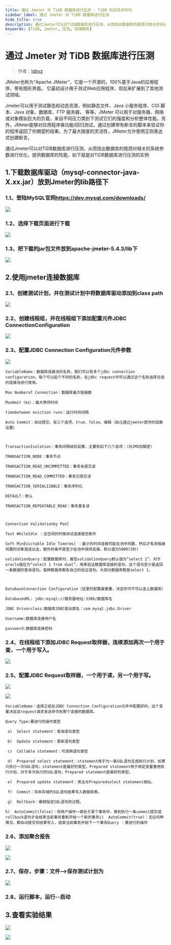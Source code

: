 ```yaml
---
title: 通过 Jmeter 对 TiDB 数据库进行压测 - TiDB 社区技术月刊
sidebar_label: 通过 Jmeter 对 TiDB 数据库进行压测
hide_title: true
description: 通过Jmeter可以对TiDB数据库进行压测，从而找出数据库的瓶颈对相关的系统参数进行优化，提供数据库的性能，本文将分析对TiDB数据库进行压测的实例。
keywords: [TiDB, Jmeter, 压测, 存储服务]
---
```


# 通过 Jmeter 对 TiDB 数据库进行压测

> 作者：[lqbyz](https://tidb.net/u/lqbyz/answer)

JMeter也称为“Apache JMeter”，它是一个开源的，100%基于Java的应用程序，带有图形界面。 它最初设计用于测试Web应用程序，但后来扩展到了其他测试领域。

Jmeter可以用于测试静态和动态资源，例如静态文件、Java 小服务程序、CGI 脚本、Java 对象、数据库、FTP 服务器， 等等。JMeter 可以用于对服务器、网络或对象模拟巨大的负载，来自不同压力类别下测试它们的强度和分析整体性能。另外，JMeter能够对应用程序做功能/回归测试，通过创建带有断言的脚本来验证你的程序返回了你期望的结果。为了最大限度的灵活性，JMeter允许使用正则表达式创建断言。

通过Jmeter可以对TiDB数据库进行压测，从而找出数据库的瓶颈对相关的系统参数进行优化，提供数据库的性能，如下就是对TiDB数据库进行压测的实例

## 1.下载数据库驱动（mysql-connector-java-X.xx.jar）放到Jmeter的lib路径下

### 1.1、登陆MySQL官网[https://dev.mysql.com/downloads/ ](https://dev.mysql.com/downloads/，点击Connector/J)

![](https://tidb-blog.oss-cn-beijing.aliyuncs.com/media/unnamed-1675132197096.png)

### 1.2、选择下载页面进行下载

![](https://tidb-blog.oss-cn-beijing.aliyuncs.com/media/unnamed-1675132197111.png)

### 1.3、把下载的jar包文件放到apache-jmeter-5.4.3/lib下

![](https://tidb-blog.oss-cn-beijing.aliyuncs.com/media/unnamed-1675132196623.png)

## 2.使用jmeter连接数据库

### 2.1、创建测试计划，并在测试计划中将数据库驱动添加到class path

![](https://tidb-blog.oss-cn-beijing.aliyuncs.com/media/unnamed-1675132196630.png)

### 2.2、创建线程组，并在线程组下添加配置元件JDBC ConnectionConfiguration

![](https://tidb-blog.oss-cn-beijing.aliyuncs.com/media/unnamed-1675132197149.png)

### 2.3、配置JDBC Connection Configuration元件参数

![](https://tidb-blog.oss-cn-beijing.aliyuncs.com/media/unnamed-1675132196632.png)

```
VariableName：数据库连接池的名称，我们可以有多个jdbc connection configuration，每个可以起个不同的名称，在jdbc request中可以通过这个名称选择合适的连接池进行使用。

Max Numberof Connection：数据库最大链接数

MaxWait（ms）：最大等待时间

timebetween eviction runs：运行时间间隔

Auto Commit：自动提交。有三个选项，true、false、编辑（自己通过jmeter提供的函数设置）



TransactionIsolation：事务间隔级别设置，主要有如下几个选项：（对JMX加解密）

TRANSACTION_NODE：事务节点

TRANSACTION_READ_UNCOMMITTED：事务未提交读

TRANSACTION_READ_COMMITTED：事务已提交读

TRANSACTION_SERIALIZABLE：事务序列化

DEFAULT：默认

TRANSACTION_REPEATABLE_READ：事务重复读



Connection Validationby Pool

Test WhileIdle ：当空闲的时候测试连接是否断开

Soft MinEvictable Idle Time(ms) ：最少的时间连接可能在池中闲置，然后才有资格被闲置的对象驱逐出去，额外的条件是至少在池中保持连接。默认值为5000(5秒)

validationQuery：配置数据库时，属性validationQuery默认值为“select 1”，对于oracle值应为“select 1 from dual”。用来验证数据库连接的语句，这个语句至少是返回一条数据的查询语句。每种数据库都有自己的验证语句。大部分数据库都是select 1。



DatabaseConnection Configuration（这里的配置最重要，决定你可不可以连上数据库）

DatabaseURL: jdbc:mysql://服务器地址:3306/数据库名

JDBC Driverclass:数据库JDBC驱动类名：com.mysql.jdbc.Driver

Username:数据库连接用户名

password:数据库连接密码
```

### 2.4、在线程组下添加JDBC Request取样器，连续添加两次一个用于查，一个用于写入。

![](https://tidb-blog.oss-cn-beijing.aliyuncs.com/media/unnamed-1675132197112.png)

### 2.5、配置JDBC Request取样器，一个用于读，另一个用于写。

![](https://tidb-blog.oss-cn-beijing.aliyuncs.com/media/unnamed-1675132196627.png)

![](https://tidb-blog.oss-cn-beijing.aliyuncs.com/media/unnamed-1675132197138.png)

```
VariableName：选择之前在JDBC Connection Configuration元件中配置好的，这个变量决定这request请求发送命令到那个连接的数据库。

Query Type:要进行的操作类型

 a)  Select statement：查询语句类型

 b)  Update statement：更新语句类型

 c)  Callable statement：可调用语句类型

 d)  Prepared select statement：statement用于为一条SQL语句生成执行计划，如果只执行一次SQL语句，statement是最好的类型，Prepared statement用于绑定变量重用执行计划，对于多次执行的SQL语句，Prepared statement是最好的类型。

 e)  Prepared update statement：用法与Preparedselect statement相似。

 f)  Commit：将未存储的SQL语句结果写入数据库表。

 g)  Rollback：撤销指定SQL语句的过程。

h)  AutoCommit(false)：将用户操作一直处于某个事务中，直到执行一条commit提交或rollback语句才会结束当前事务重新开始一个新的事务i)  AutoCommit(true)：无论何种情况，都自动提交将结果写入，结束当前事务开始下一个事务Query ：要进行的操作
```

### 2.6、添加聚合报告

![](https://tidb-blog.oss-cn-beijing.aliyuncs.com/media/unnamed-1675132196630.png)

![](https://tidb-blog.oss-cn-beijing.aliyuncs.com/media/unnamed-1675132197111.png)

### 2.7、保存，步骤：文件-->保存测试计划为

![](https://tidb-blog.oss-cn-beijing.aliyuncs.com/media/unnamed-1675132196632.png)

### 2.8、运行脚本，运行--启动

## 3.查看实验结果

![](https://tidb-blog.oss-cn-beijing.aliyuncs.com/media/unnamed-1675132197112.png)

![](https://tidb-blog.oss-cn-beijing.aliyuncs.com/media/unnamed-1675132196603.png)
